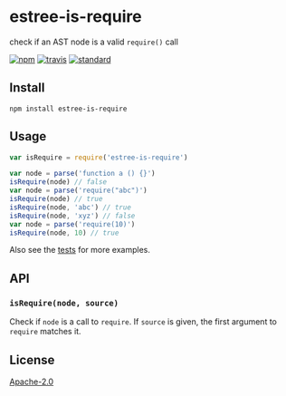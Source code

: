 # estree-is-require

check if an AST node is a valid `require()` call

[![npm][npm-image]][npm-url]
[![travis][travis-image]][travis-url]
[![standard][standard-image]][standard-url]

[npm-image]: https://img.shields.io/npm/v/estree-is-require.svg?style=flat-square
[npm-url]: https://www.npmjs.com/package/estree-is-require
[travis-image]: https://img.shields.io/travis/goto-bus-stop/estree-is-require.svg?style=flat-square
[travis-url]: https://travis-ci.org/goto-bus-stop/estree-is-require
[standard-image]: https://img.shields.io/badge/code%20style-standard-brightgreen.svg?style=flat-square
[standard-url]: http://npm.im/standard

## Install

```
npm install estree-is-require
```

## Usage

```js
var isRequire = require('estree-is-require')

var node = parse('function a () {}')
isRequire(node) // false
var node = parse('require("abc")')
isRequire(node) // true
isRequire(node, 'abc') // true
isRequire(node, 'xyz') // false
var node = parse('require(10)')
isRequire(node, 10) // true
```

Also see the [tests](./test.js) for more examples.

## API

### `isRequire(node, source)`

Check if `node` is a call to `require`.
If `source` is given, the first argument to `require` matches it.

## License

[Apache-2.0](LICENSE.md)
